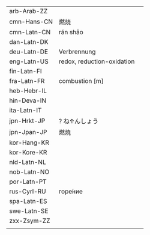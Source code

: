 | | | |
|-|-|-|
| arb-Arab-ZZ |  |  |
| cmn-Hans-CN | 燃烧 |  |
| cmn-Latn-CN | rán shāo |  |
| dan-Latn-DK |  |  |
| deu-Latn-DE | Verbrennung |  |
| eng-Latn-US | redox, reduction-oxidation |  |
| fin-Latn-FI |  |  |
| fra-Latn-FR | combustion [m] |  |
| heb-Hebr-IL |  |  |
| hin-Deva-IN |  |  |
| ita-Latn-IT |  |  |
| jpn-Hrkt-JP | ? ね↑んしょう |  |
| jpn-Jpan-JP | 燃焼 |  |
| kor-Hang-KR |  |  |
| kor-Kore-KR |  |  |
| nld-Latn-NL |  |  |
| nob-Latn-NO |  |  |
| por-Latn-PT |  |  |
| rus-Cyrl-RU | горе́ние |  |
| spa-Latn-ES |  |  |
| swe-Latn-SE |  |  |
| zxx-Zsym-ZZ |  |  |
|  |  |  |
